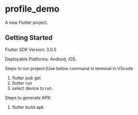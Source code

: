 # profile_demo

A new Flutter project.

## Getting Started

Flutter SDK Version: 3.0.5

Deployable Platforms: Android, iOS.

Steps to run project:(Use below command in terminal in VScode
1. flutter pub get 
2. flutter run
3. select device to run.

Steps to generate APK:
1. flutter build apk
